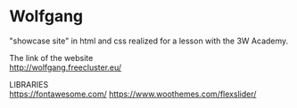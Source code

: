 # Wolfgang
"showcase site" in html and css realized for a lesson with the 3W Academy.

The link of the website <br/>
http://wolfgang.freecluster.eu/

LIBRARIES <br/>
https://fontawesome.com/
https://www.woothemes.com/flexslider/
